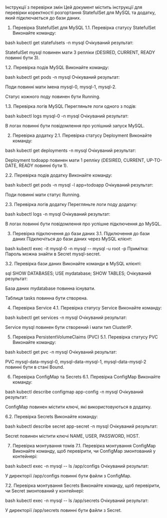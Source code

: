 Інструкції з перевірки змін
Цей документ містить інструкції для перевірки коректності розгортання StatefulSet для MySQL та додатку, який підключається до бази даних.

1. Перевірка StatefulSet для MySQL
1.1. Перевірка статусу StatefulSet
Виконайте команду:

bash
kubectl get statefulsets -n mysql
Очікуваний результат:

StatefulSet mysql повинен мати 3 репліки (DESIRED, CURRENT, READY повинні бути 3).

1.2. Перевірка подів MySQL
Виконайте команду:

bash
kubectl get pods -n mysql
Очікуваний результат:

Поди повинні мати імена mysql-0, mysql-1, mysql-2.

Статус кожного поду повинен бути Running.

1.3. Перевірка логів MySQL
Перегляньте логи одного з подів:

bash
kubectl logs mysql-0 -n mysql
Очікуваний результат:

В логах повинні бути повідомлення про успішний запуск MySQL.

2. Перевірка додатку
2.1. Перевірка статусу Deployment
Виконайте команду:

bash
kubectl get deployments -n mysql
Очікуваний результат:

Deployment todoapp повинен мати 1 репліку (DESIRED, CURRENT, UP-TO-DATE, READY повинні бути 1).

2.2. Перевірка подів додатку
Виконайте команду:

bash
kubectl get pods -n mysql -l app=todoapp
Очікуваний результат:

Поди повинні мати статус Running.

2.3. Перевірка логів додатку
Перегляньте логи поду додатку:

bash
kubectl logs <todoapp-pod-name> -n mysql
Очікуваний результат:

В логах повинні бути повідомлення про успішне підключення до MySQL.

3. Перевірка підключення до бази даних
3.1. Підключення до бази даних
Підключіться до бази даних через MySQL клієнт:

bash
kubectl exec -it mysql-0 -n mysql -- mysql -u root -p
Примітка: Пароль можна знайти в Secret mysql-secret.

3.2. Перевірка бази даних
Виконайте команди в MySQL клієнті:

sql
SHOW DATABASES;
USE mydatabase;
SHOW TABLES;
Очікуваний результат:

База даних mydatabase повинна існувати.

Таблиця tasks повинна бути створена.

4. Перевірка Service
4.1. Перевірка статусу Service
Виконайте команду:

bash
kubectl get services -n mysql
Очікуваний результат:

Service mysql повинен бути створений і мати тип ClusterIP.

5. Перевірка PersistentVolumeClaims (PVC)
5.1. Перевірка статусу PVC
Виконайте команду:

bash
kubectl get pvc -n mysql
Очікуваний результат:

PVC mysql-data-mysql-0, mysql-data-mysql-1, mysql-data-mysql-2 повинні бути в стані Bound.

6. Перевірка ConfigMap та Secrets
6.1. Перевірка ConfigMap
Виконайте команду:

bash
kubectl describe configmap app-config -n mysql
Очікуваний результат:

ConfigMap повинен містити ключі, які використовуються в додатку.

6.2. Перевірка Secrets
Виконайте команду:

bash
kubectl describe secret app-secret -n mysql
Очікуваний результат:

Secret повинен містити ключі NAME, USER, PASSWORD, HOST.

7. Перевірка монтування томів
7.1. Перевірка монтування ConfigMap
Виконайте команду, щоб перевірити, чи ConfigMap змонтований у контейнері:

bash
kubectl exec <todoapp-pod-name> -n mysql -- ls /app/configs
Очікуваний результат:

У директорії /app/configs повинні бути файли з ConfigMap.

7.2. Перевірка монтування Secrets
Виконайте команду, щоб перевірити, чи Secret змонтований у контейнері:

bash
kubectl exec <todoapp-pod-name> -n mysql -- ls /app/secrets
Очікуваний результат:

У директорії /app/secrets повинні бути файли з Secret.